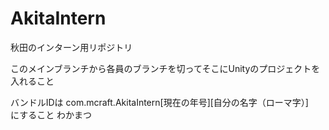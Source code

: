 # AkitaIntern
秋田のインターン用リポジトリ

このメインブランチから各員のブランチを切ってそこにUnityのプロジェクトを入れること

バンドルIDは com.mcraft.AkitaIntern[現在の年号][自分の名字（ローマ字）]　にすること
わかまつ